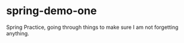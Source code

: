 # spring-demo-one

Spring Practice, going through things to make sure I am not forgetting anything.
